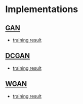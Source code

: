 # Implementations

## [GAN](../../gans/GAN/)

- [training result](./results/GAN/results.md)

## [DCGAN](../../gans/DCGAN/GAN.py)

- [training result](./results/DCGAN/results.md)

## [WGAN](../../gans/WGAN/GAN.py)

- [training result](./results/WGAN/results.md)
